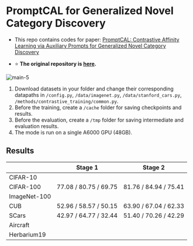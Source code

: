 # PromptCAL for Generalized Novel Category Discovery

- This repo contains codes for paper: [PromptCAL: Contrastive Affinity Learning via Auxiliary Prompts for Generalized Novel Category Discovery](https://arxiv.org/abs/2212.05590)

- ⭐️ **The original repository is [here](https://github.com/sheng-eatamath/PromptCAL).**


![main-5](./assets/main.png)

1. Download datasets in your folder and change their corresponding datapaths in `/config.py`, `/data/imagenet.py`, `/data/stanford_cars.py`, `/methods/contrastive_training/common.py`.
2. Before the training, create a `/cache` folder for saving checkpoints and results.
3. Before the evaluation, create a `/tmp` folder for saving intermediate and evaluation results.
4. The mode is run on a single A6000 GPU (48GB).

## Results

|              | Stage 1               | Stage 2               |
|--------------|-----------------------|-----------------------|
| CIFAR-10     |                       |                       |
| CIFAR-100    | 77.08 / 80.75 / 69.75 | 81.76 / 84.94 / 75.41 |
| ImageNet-100 |                       |                       |
| CUB          | 52.96 / 58.57 / 50.15 | 63.90 / 67.04 / 62.33 |
| SCars        | 42.97 / 64.77 / 32.44 | 51.40 / 70.26 / 42.29 |
| Aircraft     |                       |                       |
| Herbarium19  |                       |                       |

